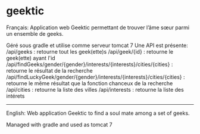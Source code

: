 geektic
=======

Français:
Application web Geektic permettant de trouver l’âme sœur parmi un ensemble de geeks.

Géré sous gradle et utilise comme serveur tomcat 7
Une API est présente:
   /api/geeks : retourne tout les geek(ette)s
   /api/geek/{id} : retourne le geek(ette) ayant l'id
   /api/findGeeks/gender/{gender}/interests/{interests}/cities/{cities} : retourne le résultat de la recherche
   /api/findLuckyGeek/gender/{gender}/interests/{interests}/cities/{cities} : retourne le même résultat que la fonction chanceux de la recherche
   /api/cities : retourne la liste des villes
   /api/interests : retourne la liste des intérets

------------------------------------------------------------------------------------
English:
Web application Geektic to find a soul mate among a set of geeks.

Managed with gradle and used as tomcat 7